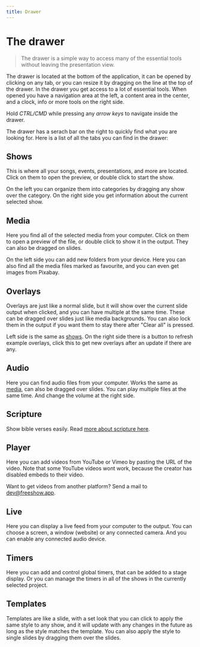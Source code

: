 ```yaml
---
title: Drawer
---
```


# The drawer

> The drawer is a simple way to access many of the essential tools without leaving the presentation view.

The drawer is located at the bottom of the application, it can be opened by clicking on any tab, or you can resize it by dragging on the line at the top of the drawer. In the drawer you get access to a lot of essential tools. When opened you have a navigation area at the left, a content area in the center, and a clock, info or more tools on the right side.

Hold _CTRL/CMD_ while pressing any _arrow keys_ to navigate inside the drawer.

The drawer has a serach bar on the right to quickly find what you are looking for.
Here is a list of all the tabs you can find in the drawer:

## Shows

This is where all your songs, events, presentations, and more are located. Click on them to open the preview, or double click to start the show.

On the left you can organize them into categories by dragging any show over the category.
On the right side you get information about the current selected show.

## Media

Here you find all of the selected media from your computer. Click on them to open a preview of the file, or double click to show it in the output. They can also be dragged on slides.

On the left side you can add new folders from your device. Here you can also find all the media files marked as favourite, and you can even get images from Pixabay.

## Overlays

Overlays are just like a normal slide, but it will show over the current slide output when clicked, and you can have multiple at the same time. These can be dragged over slides just like media backgrounds. You can also lock them in the output if you want them to stay there after "Clear all" is pressed.

Left side is the same as [shows](#shows). On the right side there is a button to refresh example overlays, click this to get new overlays after an update if there are any.

## Audio

Here you can find audio files from your computer. Works the same as [media](#media), can also be dragged over slides. You can play multiple files at the same time. And change the volume at the right side.

## Scripture

Show bible verses easily. Read [more about scripture here](./scripture).

## Player

Here you can add videos from YouTube or Vimeo by pasting the URL of the video. Note that some YouTube videos wont work, because the creator has disabled embeds to their video.

Want to get videos from another platform? Send a mail to [dev@freeshow.app](mailto:dev@freeshow.app).

## Live

Here you can display a live feed from your computer to the output. You can choose a screen, a window (website) or any connected camera. And you can enable any connected audio device.

## Timers

Here you can add and control global timers, that can be added to a stage display. Or you can manage the timers in all of the shows in the currently selected project.

## Templates

Templates are like a slide, with a set look that you can click to apply the same style to any show, and it will update with any changes in the future as long as the style matches the template. You can also apply the style to single slides by dragging them over the slides.

